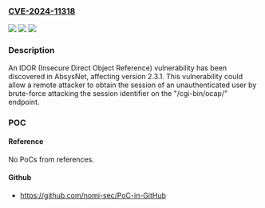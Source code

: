 ### [CVE-2024-11318](https://cve.mitre.org/cgi-bin/cvename.cgi?name=CVE-2024-11318)
![](https://img.shields.io/static/v1?label=Product&message=AbsysNet&color=blue)
![](https://img.shields.io/static/v1?label=Version&message=%3D%202.3.1%20&color=brighgreen)
![](https://img.shields.io/static/v1?label=Vulnerability&message=CWE-639%20Authorization%20Bypass%20Through%20User-Controlled%20Key&color=brighgreen)

### Description

An IDOR (Insecure Direct Object Reference) vulnerability has been discovered in AbsysNet, affecting version 2.3.1. This vulnerability could allow a remote attacker to obtain the session of an unauthenticated user by brute-force attacking the session identifier on the "/cgi-bin/ocap/" endpoint.

### POC

#### Reference
No PoCs from references.

#### Github
- https://github.com/nomi-sec/PoC-in-GitHub

